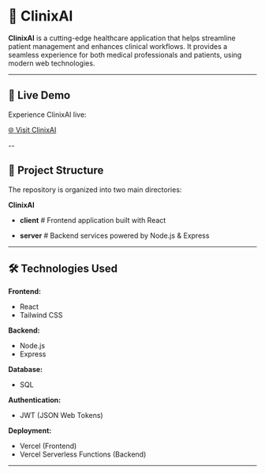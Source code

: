 # 🏥 ClinixAI

**ClinixAI** is a cutting-edge healthcare application that helps streamline patient management and enhances clinical workflows. It provides a seamless experience for both medical professionals and patients, using modern web technologies.

---

## 🚀 Live Demo

Experience ClinixAI live:

[🌐 Visit ClinixAI](https://clinix-ai.vercel.app/)

--

## 📁 Project Structure

The repository is organized into two main directories:


****ClinixAI****


- **client** # Frontend application built with React

- **server** # Backend services powered by Node.js & Express

---

## 🛠️ Technologies Used

**Frontend:**
- React
- Tailwind CSS

**Backend:**
- Node.js
- Express

**Database:**
- SQL

**Authentication:**
- JWT (JSON Web Tokens)

**Deployment:**
- Vercel (Frontend)
- Vercel Serverless Functions (Backend)

---
